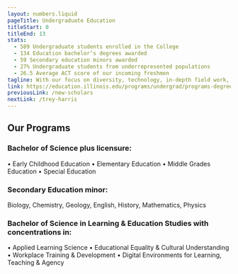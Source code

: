 ```yaml
---
layout: numbers.liquid
pageTitle: Undergraduate Education
titleStart: 0
titleEnd: 13
stats: 
  - 589 Undergraduate students enrolled in the College
  - 134 Education bachelor’s degrees awarded
  - 59 Secondary education minors awarded
  - 27% Undergraduate students from underrepresented populations
  - 26.5 Average ACT score of our incoming freshmen
tagline: With our focus on diversity, technology, in-depth field work, and research, our graduates are prepared to succeed and lead from the classroom to the boardroom.
link: https://education.illinois.edu/programs/undergrad/programs-degrees
previousLink: /new-scholars
nextLink: /trey-harris
---
```


## Our Programs

### Bachelor of Science plus licensure:
• Early Childhood Education
• Elementary Education
• Middle Grades Education
• Special Education

### Secondary Education minor:
Biology, Chemistry, Geology, English, History, Mathematics, Physics

### Bachelor of Science in Learning & Education Studies with concentrations in:
• Applied Learning Science
• Educational Equality & Cultural Understanding
• Workplace Training & Development
• Digital Environments for Learning, Teaching & Agency